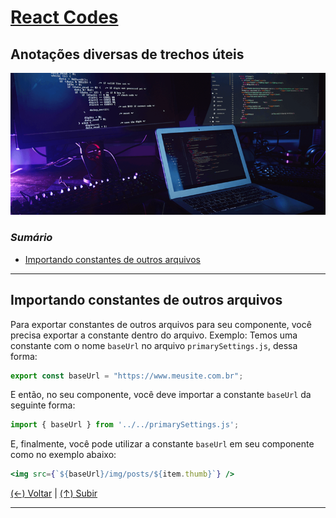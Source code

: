 # [React Codes](https://github.com/systemboys/React_Codes#react-codes "React Codes")

## Anotações diversas de trechos úteis

[![React Coding](https://github.com/systemboys/React_Codes/blob/main/ReactJS%20-%20Anota%C3%A7%C3%B5es%20diversas%20de%20trechos%20%C3%BAteis/images/React_coding.png?raw=true "React Coding")](https://github.com/systemboys/React_Codes/blob/main/ReactJS%20-%20Anota%C3%A7%C3%B5es%20diversas%20de%20trechos%20%C3%BAteis/images/React_coding.png?raw=true "React Coding")

### *Sumário*

- [Importando constantes de outros arquivos](#importando-constantes-de-outros-arquivos "Importando constantes de outros arquivos")

---

## Importando constantes de outros arquivos

Para exportar constantes de outros arquivos para seu componente, você precisa exportar a constante dentro do arquivo. Exemplo: Temos uma constante com o nome `baseUrl` no arquivo `primarySettings.js`, dessa forma:

```jsx
export const baseUrl = "https://www.meusite.com.br";
```

E então, no seu componente, você deve importar a constante `baseUrl` da seguinte forma:

```jsx
import { baseUrl } from '../../primarySettings.js';
```

E, finalmente, você pode utilizar a constante `baseUrl` em seu componente como no exemplo abaixo:

```jsx
<img src={`${baseUrl}/img/posts/${item.thumb}`} />
```

[(&larr;) Voltar](https://github.com/systemboys/React_Codes#react-codes "Voltar ao Sumário") | 
[(&uarr;) Subir](#sum%C3%A1rio "Subir para o topo")

---